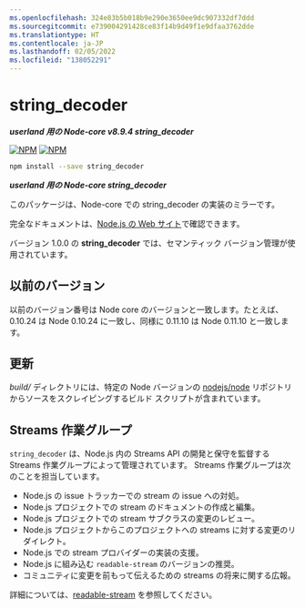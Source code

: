 ```yaml
---
ms.openlocfilehash: 324e83b5b018b9e290e3650ee9dc907332df7ddd
ms.sourcegitcommit: e739004291428ce83f14b9d49f1e9dfaa3762dde
ms.translationtype: HT
ms.contentlocale: ja-JP
ms.lasthandoff: 02/05/2022
ms.locfileid: "138052291"
---
```

# <a name="string_decoder"></a>string_decoder

***userland 用の Node-core v8.9.4 string_decoder***


[![NPM](https://nodei.co/npm/string_decoder.png?downloads=true&downloadRank=true)](https://nodei.co/npm/string_decoder/)
[![NPM](https://nodei.co/npm-dl/string_decoder.png?&months=6&height=3)](https://nodei.co/npm/string_decoder/)


```bash
npm install --save string_decoder
```

***userland 用の Node-core string_decoder***

このパッケージは、Node-core での string_decoder の実装のミラーです。

完全なドキュメントは、[Node.js の Web サイト](https://nodejs.org/dist/v8.9.4/docs/api/)で確認できます。

バージョン 1.0.0 の **string_decoder** では、セマンティック バージョン管理が使用されています。

## <a name="previous-versions"></a>以前のバージョン

以前のバージョン番号は Node core のバージョンと一致します。たとえば、0.10.24 は Node 0.10.24 に一致し、同様に 0.11.10 は Node 0.11.10 と一致します。

## <a name="update"></a>更新

*build/* ディレクトリには、特定の Node バージョンの [nodejs/node](https://github.com/nodejs/node) リポジトリからソースをスクレイピングするビルド スクリプトが含まれています。

## <a name="streams-working-group"></a>Streams 作業グループ

`string_decoder` は、Node.js 内の Streams API の開発と保守を監督する Streams 作業グループによって管理されています。 Streams 作業グループは次のことを担当しています。

* Node.js の issue トラッカーでの stream の issue への対処。
* Node.js プロジェクトでの stream のドキュメントの作成と編集。
* Node.js プロジェクトでの stream サブクラスの変更のレビュー。
* Node.js プロジェクトからこのプロジェクトへの streams に対する変更のリダイレクト。
* Node.js での stream プロバイダーの実装の支援。
* Node.js に組み込む `readable-stream` のバージョンの推奨。
* コミュニティに変更を前もって伝えるための streams の将来に関する広報。

詳細については、[readable-stream](https://github.com/nodejs/readable-stream) を参照してください。
